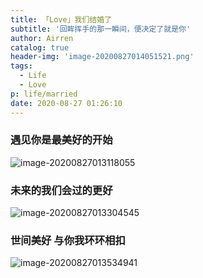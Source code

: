 ```yaml
---
title: 「Love」我们结婚了
subtitle: '回眸挥手的那一瞬间，便决定了就是你'
author: Airren
catalog: true
header-img: 'image-20200827014051521.png'
tags:
  - Life
  - Love
p: life/married
date: 2020-08-27 01:26:10
---
```


### 遇见你是最美好的开始

![image-20200827013118055](married/image-20200827013118055.png)



### 未来的我们会过的更好

![image-20200827013304545](married/image-20200827013304545.png)



### 世间美好  与你我环环相扣

![image-20200827013534941](married/image-20200827013534941.png)
